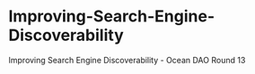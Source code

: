 # Improving-Search-Engine-Discoverability
Improving Search Engine Discoverability - Ocean DAO Round 13
